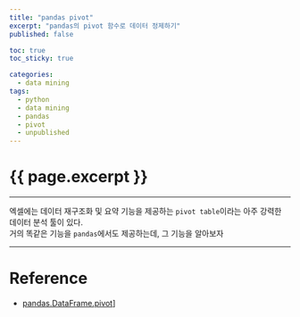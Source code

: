 ```yaml
---
title: "pandas pivot"
excerpt: "pandas의 pivot 함수로 데이터 정제하기"
published: false

toc: true
toc_sticky: true

categories:
  - data mining
tags:
  - python
  - data mining
  - pandas
  - pivot
  - unpublished
---
```

# {{ page.excerpt }}
---
엑셀에는 데이터 재구조화 및 요약 기능을 제공하는 `pivot table`이라는 아주 강력한 데이터 분석 툴이 있다.  
거의 똑같은 기능을 `pandas`에서도 제공하는데, 그 기능을 알아보자  

---
# Reference
- [pandas.DataFrame.pivot](https://pandas.pydata.org/docs/reference/api/pandas.DataFrame.pivot.html)]